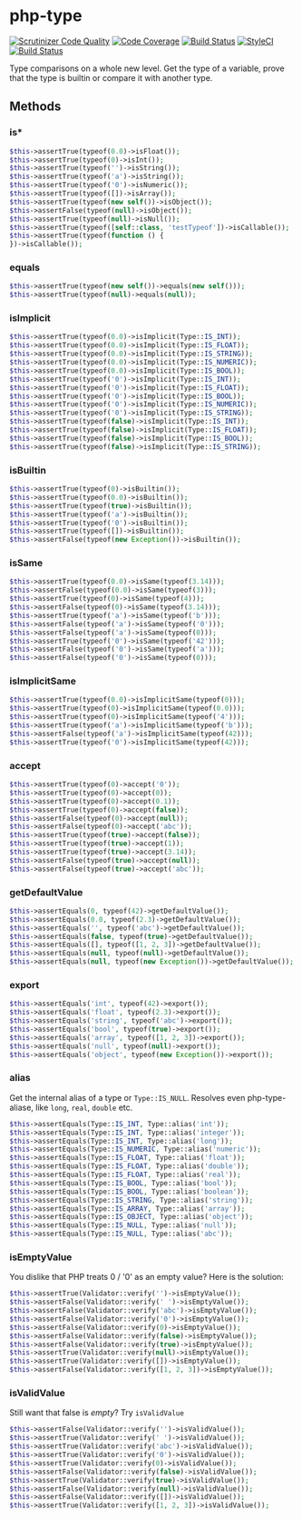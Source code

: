 # php-type

[![Scrutinizer Code Quality](https://scrutinizer-ci.com/g/Dgame/php-type/badges/quality-score.png?b=master)](https://scrutinizer-ci.com/g/Dgame/php-type/?branch=master)
[![Code Coverage](https://scrutinizer-ci.com/g/Dgame/php-type/badges/coverage.png?b=master)](https://scrutinizer-ci.com/g/Dgame/php-type/?branch=master)
[![Build Status](https://scrutinizer-ci.com/g/Dgame/php-type/badges/build.png?b=master)](https://scrutinizer-ci.com/g/Dgame/php-type/build-status/master)
[![StyleCI](https://styleci.io/repos/68286580/shield?branch=master)](https://styleci.io/repos/68286580)
[![Build Status](https://travis-ci.org/Dgame/php-type.svg?branch=master)](https://travis-ci.org/Dgame/php-type)

Type comparisons on a whole new level.
Get the type of a variable, prove that the type is builtin or compare it with another type.

## Methods

### is*
```php
$this->assertTrue(typeof(0.0)->isFloat());
$this->assertTrue(typeof(0)->isInt());
$this->assertTrue(typeof('')->isString());
$this->assertTrue(typeof('a')->isString());
$this->assertTrue(typeof('0')->isNumeric());
$this->assertTrue(typeof([])->isArray());
$this->assertTrue(typeof(new self())->isObject());
$this->assertFalse(typeof(null)->isObject());
$this->assertTrue(typeof(null)->isNull());
$this->assertTrue(typeof([self::class, 'testTypeof'])->isCallable());
$this->assertTrue(typeof(function () {
})->isCallable());
```

### equals
```php
$this->assertTrue(typeof(new self())->equals(new self()));
$this->assertTrue(typeof(null)->equals(null));
```

### isImplicit
```php
$this->assertTrue(typeof(0.0)->isImplicit(Type::IS_INT));
$this->assertTrue(typeof(0.0)->isImplicit(Type::IS_FLOAT));
$this->assertTrue(typeof(0.0)->isImplicit(Type::IS_STRING));
$this->assertTrue(typeof(0.0)->isImplicit(Type::IS_NUMERIC));
$this->assertTrue(typeof(0.0)->isImplicit(Type::IS_BOOL));
$this->assertTrue(typeof('0')->isImplicit(Type::IS_INT));
$this->assertTrue(typeof('0')->isImplicit(Type::IS_FLOAT));
$this->assertTrue(typeof('0')->isImplicit(Type::IS_BOOL));
$this->assertTrue(typeof('0')->isImplicit(Type::IS_NUMERIC));
$this->assertTrue(typeof('0')->isImplicit(Type::IS_STRING));
$this->assertTrue(typeof(false)->isImplicit(Type::IS_INT));
$this->assertTrue(typeof(false)->isImplicit(Type::IS_FLOAT));
$this->assertTrue(typeof(false)->isImplicit(Type::IS_BOOL));
$this->assertTrue(typeof(false)->isImplicit(Type::IS_STRING));
```

### isBuiltin
```php
$this->assertTrue(typeof(0)->isBuiltin());
$this->assertTrue(typeof(0.0)->isBuiltin());
$this->assertTrue(typeof(true)->isBuiltin());
$this->assertTrue(typeof('a')->isBuiltin());
$this->assertTrue(typeof('0')->isBuiltin());
$this->assertTrue(typeof([])->isBuiltin());
$this->assertFalse(typeof(new Exception())->isBuiltin());
```

### isSame
```php
$this->assertTrue(typeof(0.0)->isSame(typeof(3.14)));
$this->assertFalse(typeof(0.0)->isSame(typeof(3)));
$this->assertTrue(typeof(0)->isSame(typeof(4)));
$this->assertFalse(typeof(0)->isSame(typeof(3.14)));
$this->assertTrue(typeof('a')->isSame(typeof('b')));
$this->assertFalse(typeof('a')->isSame(typeof('0')));
$this->assertFalse(typeof('a')->isSame(typeof(0)));
$this->assertTrue(typeof('0')->isSame(typeof('42')));
$this->assertFalse(typeof('0')->isSame(typeof('a')));
$this->assertFalse(typeof('0')->isSame(typeof(0)));
```

### isImplicitSame
```php
$this->assertTrue(typeof(0.0)->isImplicitSame(typeof(0)));
$this->assertTrue(typeof(0)->isImplicitSame(typeof(0.0)));
$this->assertTrue(typeof(0)->isImplicitSame(typeof('4')));
$this->assertTrue(typeof('a')->isImplicitSame(typeof('b')));
$this->assertFalse(typeof('a')->isImplicitSame(typeof(42)));
$this->assertTrue(typeof('0')->isImplicitSame(typeof(42)));
```

### accept
```php
$this->assertTrue(typeof(0)->accept('0'));
$this->assertTrue(typeof(0)->accept(0));
$this->assertTrue(typeof(0)->accept(0.1));
$this->assertTrue(typeof(0)->accept(false));
$this->assertFalse(typeof(0)->accept(null));
$this->assertFalse(typeof(0)->accept('abc'));
$this->assertTrue(typeof(true)->accept(false));
$this->assertTrue(typeof(true)->accept(1));
$this->assertTrue(typeof(true)->accept(3.14));
$this->assertFalse(typeof(true)->accept(null));
$this->assertFalse(typeof(true)->accept('abc'));
```

### getDefaultValue
```php
$this->assertEquals(0, typeof(42)->getDefaultValue());
$this->assertEquals(0.0, typeof(2.3)->getDefaultValue());
$this->assertEquals('', typeof('abc')->getDefaultValue());
$this->assertEquals(false, typeof(true)->getDefaultValue());
$this->assertEquals([], typeof([1, 2, 3])->getDefaultValue());
$this->assertEquals(null, typeof(null)->getDefaultValue());
$this->assertEquals(null, typeof(new Exception())->getDefaultValue());
```

### export
```php
$this->assertEquals('int', typeof(42)->export());
$this->assertEquals('float', typeof(2.3)->export());
$this->assertEquals('string', typeof('abc')->export());
$this->assertEquals('bool', typeof(true)->export());
$this->assertEquals('array', typeof([1, 2, 3])->export());
$this->assertEquals('null', typeof(null)->export());
$this->assertEquals('object', typeof(new Exception())->export());
```

### alias
Get the internal alias of a type or `Type::IS_NULL`. Resolves even php-type-aliase, like `long`, `real`, `double` etc.
```php
$this->assertEquals(Type::IS_INT, Type::alias('int'));
$this->assertEquals(Type::IS_INT, Type::alias('integer'));
$this->assertEquals(Type::IS_INT, Type::alias('long'));
$this->assertEquals(Type::IS_NUMERIC, Type::alias('numeric'));
$this->assertEquals(Type::IS_FLOAT, Type::alias('float'));
$this->assertEquals(Type::IS_FLOAT, Type::alias('double'));
$this->assertEquals(Type::IS_FLOAT, Type::alias('real'));
$this->assertEquals(Type::IS_BOOL, Type::alias('bool'));
$this->assertEquals(Type::IS_BOOL, Type::alias('boolean'));
$this->assertEquals(Type::IS_STRING, Type::alias('string'));
$this->assertEquals(Type::IS_ARRAY, Type::alias('array'));
$this->assertEquals(Type::IS_OBJECT, Type::alias('object'));
$this->assertEquals(Type::IS_NULL, Type::alias('null'));
$this->assertEquals(Type::IS_NULL, Type::alias('abc'));
```

### isEmptyValue
You dislike that PHP treats 0 / '0' as an empty value? Here is the solution:

```php
$this->assertTrue(Validator::verify('')->isEmptyValue());
$this->assertFalse(Validator::verify(' ')->isEmptyValue());
$this->assertFalse(Validator::verify('abc')->isEmptyValue());
$this->assertFalse(Validator::verify('0')->isEmptyValue());
$this->assertFalse(Validator::verify(0)->isEmptyValue());
$this->assertFalse(Validator::verify(false)->isEmptyValue());
$this->assertFalse(Validator::verify(true)->isEmptyValue());
$this->assertTrue(Validator::verify(null)->isEmptyValue());
$this->assertTrue(Validator::verify([])->isEmptyValue());
$this->assertFalse(Validator::verify([1, 2, 3])->isEmptyValue());
```

### isValidValue
Still want that false is _empty_? Try `isValidValue`

```php
$this->assertFalse(Validator::verify('')->isValidValue());
$this->assertTrue(Validator::verify(' ')->isValidValue());
$this->assertTrue(Validator::verify('abc')->isValidValue());
$this->assertTrue(Validator::verify('0')->isValidValue());
$this->assertTrue(Validator::verify(0)->isValidValue());
$this->assertFalse(Validator::verify(false)->isValidValue());
$this->assertTrue(Validator::verify(true)->isValidValue());
$this->assertFalse(Validator::verify(null)->isValidValue());
$this->assertFalse(Validator::verify([])->isValidValue());
$this->assertTrue(Validator::verify([1, 2, 3])->isValidValue());
```
